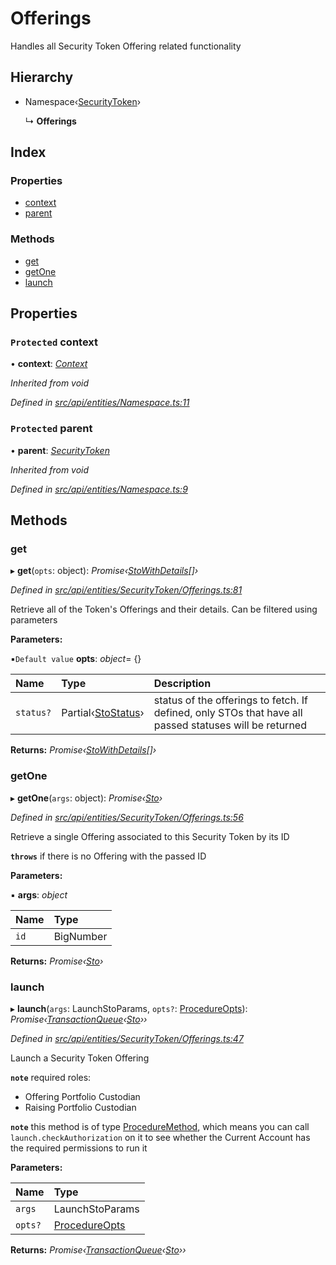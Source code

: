 # Offerings

Handles all Security Token Offering related functionality

## Hierarchy

* Namespace‹[SecurityToken](securitytoken.md)›

  ↳ **Offerings**

## Index

### Properties

* [context](offerings.md#protected-context)
* [parent](offerings.md#protected-parent)

### Methods

* [get](offerings.md#get)
* [getOne](offerings.md#getone)
* [launch](offerings.md#launch)

## Properties

### `Protected` context

• **context**: [_Context_](context.md)

_Inherited from void_

_Defined in_ [_src/api/entities/Namespace.ts:11_](https://github.com/PolymathNetwork/polymesh-sdk/blob/959efb76/src/api/entities/Namespace.ts#L11)

### `Protected` parent

• **parent**: [_SecurityToken_](securitytoken.md)

_Inherited from void_

_Defined in_ [_src/api/entities/Namespace.ts:9_](https://github.com/PolymathNetwork/polymesh-sdk/blob/959efb76/src/api/entities/Namespace.ts#L9)

## Methods

### get

▸ **get**\(`opts`: object\): _Promise‹_[_StoWithDetails_](../interfaces/stowithdetails.md)_\[\]›_

_Defined in_ [_src/api/entities/SecurityToken/Offerings.ts:81_](https://github.com/PolymathNetwork/polymesh-sdk/blob/959efb76/src/api/entities/SecurityToken/Offerings.ts#L81)

Retrieve all of the Token's Offerings and their details. Can be filtered using parameters

**Parameters:**

▪`Default value` **opts**: _object_= {}

| Name | Type | Description |
| :--- | :--- | :--- |
| `status?` | Partial‹[StoStatus](../interfaces/stostatus.md)› | status of the offerings to fetch. If defined, only STOs that have all passed statuses will be returned |

**Returns:** _Promise‹_[_StoWithDetails_](../interfaces/stowithdetails.md)_\[\]›_

### getOne

▸ **getOne**\(`args`: object\): _Promise‹_[_Sto_](sto.md)_›_

_Defined in_ [_src/api/entities/SecurityToken/Offerings.ts:56_](https://github.com/PolymathNetwork/polymesh-sdk/blob/959efb76/src/api/entities/SecurityToken/Offerings.ts#L56)

Retrieve a single Offering associated to this Security Token by its ID

**`throws`** if there is no Offering with the passed ID

**Parameters:**

▪ **args**: _object_

| Name | Type |
| :--- | :--- |
| `id` | BigNumber |

**Returns:** _Promise‹_[_Sto_](sto.md)_›_

### launch

▸ **launch**\(`args`: LaunchStoParams, `opts?`: [ProcedureOpts](../interfaces/procedureopts.md)\): _Promise‹_[_TransactionQueue_](transactionqueue.md)_‹_[_Sto_](sto.md)_››_

_Defined in_ [_src/api/entities/SecurityToken/Offerings.ts:47_](https://github.com/PolymathNetwork/polymesh-sdk/blob/959efb76/src/api/entities/SecurityToken/Offerings.ts#L47)

Launch a Security Token Offering

**`note`** required roles:

* Offering Portfolio Custodian
* Raising Portfolio Custodian

**`note`** this method is of type [ProcedureMethod](../interfaces/proceduremethod.md), which means you can call `launch.checkAuthorization` on it to see whether the Current Account has the required permissions to run it

**Parameters:**

| Name | Type |
| :--- | :--- |
| `args` | LaunchStoParams |
| `opts?` | [ProcedureOpts](../interfaces/procedureopts.md) |

**Returns:** _Promise‹_[_TransactionQueue_](transactionqueue.md)_‹_[_Sto_](sto.md)_››_

